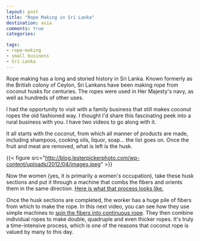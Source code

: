 ```yaml
---
layout: post
title: "Rope Making in Sri Lanka"
destination: asia
comments: true
categories:

tags:
- rope-making
- small business
- Sri Lanka
---
```

Rope making has a long and storied history in Sri Lanka. Known formerly as the British colony of Ceylon, Sri Lankans have been making rope from coconut husks for centuries. The ropes were used in Her Majesty's navy, as well as hundreds of other uses.

I had the opportunity to visit with a family business that still makes coconut ropes the old fashioned way. I thought I'd share this fascinating peek into a rural business with you. I have two videos to go along with it.

It all starts with the coconut, from which all manner of products are made, including shampoos, cooking oils, liquor, soap... the list goes on. Once the fruit and meat are removed, what is left is the husk.

{{< figure src="http://blog.lesterpickerphoto.com/wp-content/uploads/2012/04/images.jpeg" >}}

Now the women (yes, it is primarily a women's occupation), take these husk sections and put it through a machine that combs the fibers and orients them in the same direction. <a href="http://youtu.be/i16SnuxFpNs">Here is what that process looks like.</a>

Once the husk sections are completed, the worker has a huge pile of fibers from which to make the rope. In this next video, you can see how they use simple machines to <a href="http://youtu.be/A33xcEYkjec">spin the fibers into continuous rope</a>. They then combine individual ropes to make double, quadruple and even thicker ropes. It's truly a time-intensive process, which is one of the reasons that coconut rope is valued by many to this day.